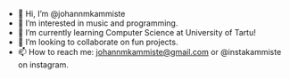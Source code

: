 - 👋 Hi, I’m @johannmkammiste
- 👀 I’m interested in music and programming.
- 🌱 I’m currently learning Computer Science at University of Tartu!
- 💞️ I’m looking to collaborate on fun projects.
- 📫 How to reach me: johannmkammiste@gmail.com or @instakammiste on instagram.

<!---
johannmkammiste/johannmkammiste is a ✨ special ✨ repository because its `README.md` (this file) appears on your GitHub profile.
You can click the Preview link to take a look at your changes.
--->
